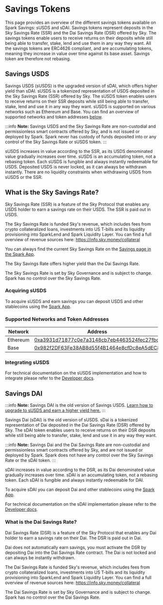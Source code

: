 # Savings Tokens
This page provides an overview of the different savings tokens available on Spark Savings: sUSDS and sDAI. Savings tokens represent deposits in the Sky Savings Rate (SSR) and the Dai Savings Rate (DSR) offered by Sky. The savings tokens enable users to receive returns on their deposits while still being able to transfer, stake, lend and use them in any way they want. All the savings tokens are ERC4626 compliant, and are accumulating tokens, meaning they increase in value over time against its base asset. Savings token are therefore not rebasing.

## Savings USDS

Savings USDS (sUSDS) is the upgraded version of sDAI, which offers higher yield than sDAI. sUSDS is a tokenized representation of USDS deposited in the Sky Savings Rate (SSR) offered by Sky. The sUSDS token enables users to receive returns on their SSR deposits while still being able to transfer, stake, lend and use it in any way they want. sUSDS is supported on various networks such as Ethereum and Base. You can find an overview of supported networks and token addresses [below](#supported-networks-and-token-addresses).

:::info
**Note:** Savings USDS and the Sky Savings Rate are non-custodial and permissionless smart contracts offered by Sky, and is not issued or deployed by Spark. Spark never has custody of funds deposited into or any control of the Sky Savings Rate or sUSDS token.
:::

sUSDS increases in value according to the SSR, as its USDS denominated value gradually increases over time. sUSDS is an accumulating token, not a rebasing token. Each sUSDS is fungible and always instantly redeemable for USDS. Deposited USDS is never locked, as it can always be withdrawn instantly. There are no liquidity constraints when withdrawing USDS from sUSDS or the SSR.

## What is the Sky Savings Rate?

Sky Savings Rate (SSR) is a feature of the Sky Protocol that enables any USDS holder to earn a savings rate on their USDS. The SSR is paid out in USDS.

The Sky Savings Rate is funded Sky's revenue, which includes fees from crypto collateralized loans, investments into US T-bills and its liquidity provisioning into SparkLend and Spark Liquidity Layer. You can find a full overview of revenue sources here: https://info.sky.money/collateral

You can always find the current Sky Savings Rate on the [Savings page in the Spark App](http://app.spark.fi/).

The Sky Savings Rate offers higher yield than the Dai Savings Rate.

The Sky Savings Rate is set by Sky Governance and is subject to change. Spark has no control over the Sky Savings Rate.

### Acquiring sUSDS

To acquire sUSDS and earn savings you can deposit USDS and other stablecoins using the [Spark App](https://app.spark.fi/).

### Supported Networks and Token Addresses

| Network  | Address                                                                                                                    |
| -------- | -------------------------------------------------------------------------------------------------------------------------- |
| Ethereum | [0xa3931d71877c0e7a3148cb7eb4463524fec27fbd](https://etherscan.io/address/0xa3931d71877c0e7a3148cb7eb4463524fec27fbd)      |
| Base     | [0x982f2DF63Fe38AB8d55f4B1464e8cfDc8eA5dEC8](https://basescan.org/address/0x982f2DF63Fe38AB8d55f4B1464e8cfDc8eA5dEC8#code) |

### Integrating sUSDS

For technical documentation on the sUSDS implementation and how to integrate please refer to the [Developer docs](/dev/savings/susds-token).

## Savings DAI

:::info
**Note:** Savings DAI is the old version of Savings USDS. [Learn how to upgrade to sUSDS and earn a higher yield here.](/user-guides/upgrading-to-usds-and-susds/upgrading-to-susds)
:::

Savings Dai (sDAI) is the old version of sUSDS. sDai is a tokenized representation of Dai deposited in the Dai Savings Rate (DSR) offered by Sky. The sDAI token enables users to receive returns on their DSR deposits while still being able to transfer, stake, lend and use it in any way they want.

:::info
**Note:** Savings Dai and the Dai Savings Rate are non-custodial and permissionless smart contracts offered by Sky, and are not issued or deployed by Spark. Spark does not have any control over the Sky Savings Rate or the sDAI token.
:::

sDAI increases in value according to the DSR, as its Dai denominated value gradually increases over time. sDAI is an accumulating token, not a rebasing token. Each sDAI is fungible and always instantly redeemable for DAI.

To acquire sDAI you can deposit Dai and other stablecoins using the [Spark App](https://app.spark.fi/).

For technical documentation on the sDAI implementation please refer to the [Developer docs](/dev/savings/sdai-token).

### What is the Dai Savings Rate?

Dai Savings Rate (DSR) is a feature of the Sky Protocol that enables any Dai holder to earn a savings rate on their Dai. The DSR is paid out in Dai.

Dai does not automatically earn savings, you must activate the DSR by depositing Dai into the Dai Savings Rate contract. The Dai is not locked and can always be instantly withdrawn.

The Dai Savings Rate is funded Sky's revenue, which includes fees from crypto collateralized loans, investments into US T-bills and its liquidity provisioning into SparkLend and Spark Liquidity Layer. You can find a full overview of revenue sources here: https://info.sky.money/collateral

The Dai Savings Rate is set by Sky Governance and is subject to change. Spark has no control over the Dai Savings Rate.